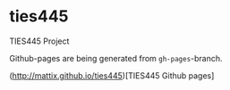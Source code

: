 # ties445
TIES445 Project

Github-pages are being generated from `gh-pages`-branch.

(http://mattix.github.io/ties445)[TIES445 Github pages]
